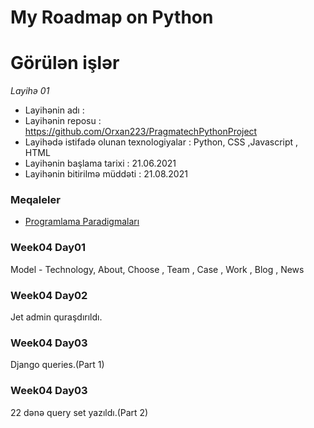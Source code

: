 # My Roadmap on Python

# Görülən işlər
*Layihə 01*
- Layihənin adı : 
- Layihənin reposu : https://github.com/Orxan223/PragmatechPythonProject
- Layihədə istifadə olunan texnologiyalar : Python,  CSS ,Javascript , HTML
- Layihənin başlama tarixi : 21.06.2021
- Layihənin bitirilmə müddəti : 21.08.2021

### Meqaleler
- [Programlama Paradigmaları](https://or-xan-2018.medium.com/programlama-paradigmalar%C4%B1-9f9b90eb3f25)



### Week04 Day01
Model - Technology, About, Choose , Team , Case , Work , Blog , News

### Week04 Day02
Jet admin quraşdırıldı.

### Week04 Day03
Django queries.(Part 1)

### Week04 Day03
22 dənə query set yazıldı.(Part 2)

